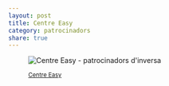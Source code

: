 ```yaml
---
layout: post
title: Centre Easy
category: patrocinadors
share: true
---
```


<figure class="text-center">
	<img src="/public/img/cntre-easy-patrocinadors-inversa.jpg" alt="Centre Easy - patrocinadors d'inversa" title="Centre Easy - patrocinadors d'inversa">
	<figcaption>
		<p><small><i class="fa fa-external-link"></i> <a href="http://ca.easyinnova.com/" title="Centre Easy">Centre Easy</a></small></p>
	</figcaption>
</figure>